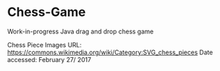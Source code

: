 # Chess-Game
Work-in-progress Java drag and drop chess game

Chess Piece Images
URL: https://commons.wikimedia.org/wiki/Category:SVG_chess_pieces
Date accessed: February 27/ 2017
